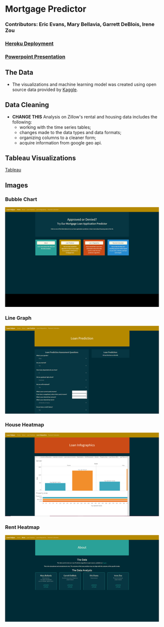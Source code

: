 # Mortgage Predictor
### Contributors: Eric Evans, Mary Bellavia, Garrett DeBlois, Irene Zou

### [Heroku Deployment](https://washu-loan-helper.herokuapp.com/)
### [Powerpoint Presentation](https://docs.google.com/presentation/d/1YvpWaZ6Z7660EuGpmu68Yw7IGulIyOEd-zjV2looudo/edit?usp=sharing)

## The Data
* The visualizations and machine learning model was created using open source data provided by [Kaggle](https://www.kaggle.com/altruistdelhite04/loan-prediction-problem-dataset). 

## Data Cleaning
* **CHANGE THIS** Analysis on Zillow's rental and housing data includes the following:
  - working with the time series tables;
  - changes made to the data types and data formats;
  - organizing columns to a cleaner form;
  - acquire information from google geo api.

## Tableau Visualizations
[Tableau](https://public.tableau.com/profile/eric.evans4196#!/vizhome/project3_16190583513880/LoanFactorsDB2)

## Images
### Bubble Chart
![Bubble Chart](static/images/Screen.PNG)
### Line Graph
![Bubble Chart](static/images/Screen1.PNG)
### House Heatmap
![Bubble Chart](static/images/Screen2.PNG)
### Rent Heatmap
![Bubble Chart](static/images/Screen3.PNG)
